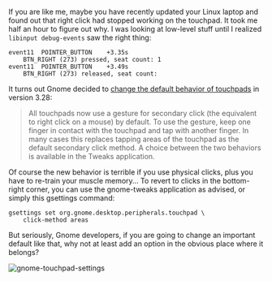 <!--@
  title="Fixing right click on touchpads in Gnome"
  published="2018-03-30 19:00:00"
  description = [[
    Gnome 3.28 changes the default behavior of touchpads,
    here is how to change it back.
  ]]
-->

If you are like me, maybe you have recently updated your Linux laptop and found out that right click had stopped working on the touchpad. It took me half an hour to figure out why. I was looking at low-level stuff until I realized `libinput debug-events` saw the right thing:

    event11  POINTER_BUTTON    +3.35s
        BTN_RIGHT (273) pressed, seat count: 1
    event11  POINTER_BUTTON    +3.49s
        BTN_RIGHT (273) released, seat count:

It turns out Gnome decided to [change the default behavior of touchpads](https://help.gnome.org/misc/release-notes/3.28/) in version 3.28:

> All touchpads now use a gesture for secondary click (the equivalent to right click on a mouse) by default. To use the gesture, keep one finger in contact with the touchpad and tap with another finger. In many cases this replaces tapping areas of the touchpad as the default secondary click method. A choice between the two behaviors is available in the Tweaks application.

Of course the new behavior is terrible if you use physical clicks, plus you have to re-train your muscle memory... To revert to clicks in the bottom-right corner, you can use the gnome-tweaks application as advised, or simply this gsettings command:

    gsettings set org.gnome.desktop.peripherals.touchpad \
        click-method areas

But seriously, Gnome developers, if you are going to change an important default like that, why not at least add an option in the obvious place where it belongs?

![gnome-touchpad-settings](img/gnome-touchpad-settings.jpg)
